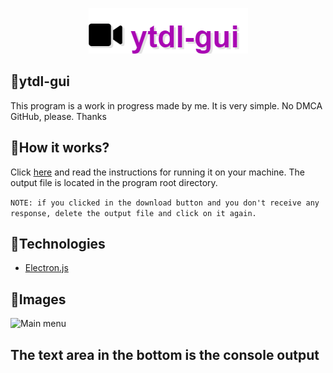 <p align="center">
  <img src="./src/assets/logo.png">
</p>

## 🔨ytdl-gui
This program is a work in progress made by me. It is very simple.
No DMCA GitHub, please. Thanks

## 🌠How it works?
Click [here](https://github.com/snuckdev/gerador-de-dados/releases/latest)
and read the instructions for running it on your machine.
The output file is located in the program root directory.

`NOTE: if you clicked in the download button and you don't receive any response, delete the output file and click on it again.`

## 🚀Technologies

- [Electron.js](https://github.com/electron/electron)

## 📰Images

![Main menu](https://i.imgur.com/pGDdhRJ.png)
## The text area in the bottom is the console output
